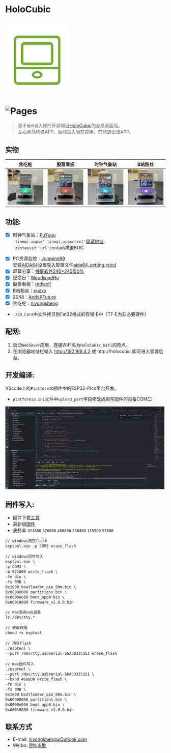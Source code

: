 # HoloCubic

![(logo)](./logo.png)
===
![Pages](https://img.shields.io/badge/Version-1.0.5-brightgreen.svg?style=flat-square)
===

> 基于`稚晖君`大佬的开源项目[HoloCubic](https://github.com/peng-zhihui/HoloCubic)的全息桌面站。<br>
左右倾斜切换APP，后仰进入当前应用，前倾退出该APP。

## 实物
| 贪吃蛇 | 股票看板 | 时钟气象站 | B站粉丝 | 
| :-----: | :-----: | :-----: | :-----: | 
| <img src="./Images/IMG_0609.jpg" width="240"> | <img src="./Images/IMG_0614.jpg" width="240"> | <img src="./Images/IMG_0623.jpg" width="240"> | <img src="./Images/IMG_0645.jpg" width="240"> | 


## 功能:
- [x] 时钟气象站：[PuYuuu](https://github.com/PuYuuu)
<br>`'tianqi_appid''tianqi_appsecret'`[申请地址](https://www.yiketianqi.com/user/login)
<br>`'zentaosid''url'`zentao\禅道BUG
<!-- `'dingding_accesstoken''dingding_userid'`[钉钉开放平台](https://open.dingtalk.com) -->
- [x] PC资源监控：[Jumping99](https://github.com/Jumping99)<br>
安装[AIDA64](https://www.aida64.com/downloads)设置[导入](https://www.bilibili.com/video/av200592305)配置文件[aida64_setting.rslcd](https://github.com/niyongsheng/HoloCubic/blob/main/Firmware_PIO/src/app/pc_resource/aida64_setting.rslcd)
- [x] 屏幕分享：[投屏软件240*240|50%](https://gitee.com/superddg123/esp32-TFT)
- [x] 纪念日：[WoodwindHu](https://github.com/WoodwindHu)
- [x] 股票看板：[redwolf](https://github.com/redwolf)
- [x] B站粉丝：[cnzxo](https://github.com/cnzxo)
- [x] 2048：[AndyXFuture](https://github.com/AndyXFuture)
- [X] 贪吃蛇：[niyongsheng](https://github.com/niyongsheng/HoloCubic/tree/main/Firmware_PIO/src/app/game_snake)

* `./SD_Card`中文件拷贝到Fat32格式的存储卡中（TF卡为非必要硬件）

## 配网:
1. 启动`WebSever`应用，连接WiFi名为`HoloCubic_WiFi`的热点。
2. 在浏览器地址栏输入 http://192.168.4.2 或 http://holocubic 即可进入管理后台。

## 开发编译:
VScode上的`PlatformIO`插件中的ESP32-Pico平台开发。
* `platformio.ini`文件中`upload_port`字段修改成刷写固件的设备COM口
<img src="./Images/vscode_pico.png" style="width: 500px;">

## 固件写入:
- 固件下载[工具](https://github.com/espressif/esptool/releases)
- 最新版[固件](https://github.com/niyongsheng/HoloCubic/releases)
- 波特率 `921600` `576000` `460800` `230400` `115200` `57600`
```shell
// windows清空flash
esptool.exe -p COM3 erase_flash

// windows固件写入
esptool.exe \
-p COM3 \
-b 921600 write_flash \
-fm dio \
-fs 8MB \
0x1000 bootloader_qio_80m.bin \
0x00008000 partitions.bin \
0x0000e000 boot_app0.bin \
0x00010000 firmware_v1.0.0.bin
```

```shell
// mac查询usb设备
ls /dev/tty.*

// 修改权限
chmod +x esptool

// 清空flash
./esptool \
--port /dev/tty.usbserial-56A50335151 erase_flash

// mac固件写入
./esptool \
--port /dev/tty.usbserial-56A50335151 \
--baud 460800 write_flash \
-fm dio \
-fs 8MB \
0x1000 bootloader_qio_80m.bin \
0x00008000 partitions.bin \
0x0000e000 boot_app0.bin \
0x00010000 firmware_v1.0.0.bin
```

## 联系方式
* E-mail: niyongsheng@Outlook.com
* Weibo: [@Ni永胜](https://weibo.com/u/7317805089)
